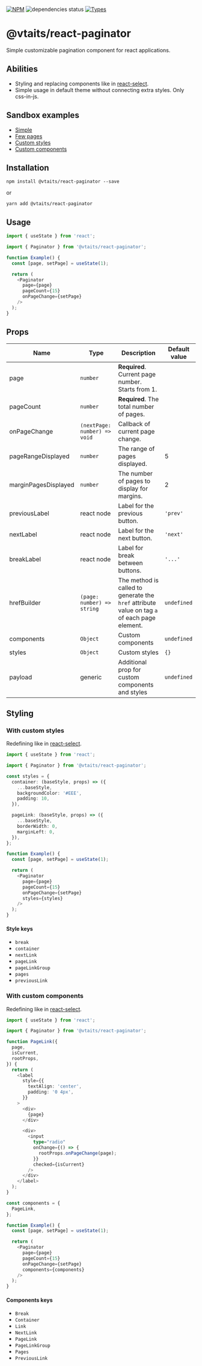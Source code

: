 [![NPM](https://img.shields.io/npm/v/@vtaits/react-paginator.svg)](https://www.npmjs.com/package/@vtaits/react-paginator)
![dependencies status](https://img.shields.io/librariesio/release/npm/@vtaits/react-paginator)
[![Types](https://img.shields.io/npm/types/@vtaits/react-paginator.svg)](https://www.npmjs.com/package/@vtaits/react-paginator)

# @vtaits/react-paginator

Simple customizable pagination component for react applications.

## Abilities

- Styling and replacing components like in [react-select](https://react-select.com/styles).
- Simple usage in default theme without connecting extra styles. Only css-in-js.

## Sandbox examples

- [Simple](https://codesandbox.io/s/3cvut)
- [Few pages](https://codesandbox.io/s/rv12j)
- [Custom styles](https://codesandbox.io/s/g1358)
- [Custom components](https://codesandbox.io/s/58tvx)

## Installation

```
npm install @vtaits/react-paginator --save
```

or

```
yarn add @vtaits/react-paginator
```

## Usage

```typescript
import { useState } from 'react';

import { Paginator } from '@vtaits/react-paginator';

function Example() {
  const [page, setPage] = useState(1);

  return (
    <Paginator
      page={page}
      pageCount={15}
      onPageChange={setPage}
    />
  );
}
```

## Props

| Name | Type | Description | Default value |
|--|--|--|--|
| page | `number` | **Required**. Current page number. Starts from 1. | |
| pageCount | `number` | **Required**. The total number of pages. |  |
| onPageChange | `(nextPage: number) => void` | Callback of current page change. |  |
| pageRangeDisplayed | `number` | The range of pages displayed. | 5 |
| marginPagesDisplayed | `number` | The number of pages to display for margins. | 2 |
| previousLabel | react node | Label for the previous button. | `'prev'` |
| nextLabel | react node | Label for the next button. | `'next'` |
| breakLabel | react node | Label for break between buttons. | `'...'` |
| hrefBuilder | `(page: number) => string` | The method is called to generate the `href` attribute value on tag `a` of each page element. | `undefined` |
| components | `Object` | Custom components | `undefined` |
| styles | `Object` | Custom styles | `{}` |
| payload | generic | Additional prop for custom components and styles | `undefined` |

## Styling

### With custom styles

Redefining like in [react-select](https://react-select.com/styles).

```typescript
import { useState } from 'react';

import { Paginator } from '@vtaits/react-paginator';

const styles = {
  container: (baseStyle, props) => ({
    ...baseStyle,
    backgroundColor: '#EEE',
    padding: 10,
  }),

  pageLink: (baseStyle, props) => ({
    ...baseStyle,
    borderWidth: 0,
    marginLeft: 0,
  }),
};

function Example() {
  const [page, setPage] = useState(1);

  return (
    <Paginator
      page={page}
      pageCount={15}
      onPageChange={setPage}
      styles={styles}
    />
  );
}
```

#### Style keys

- `break`
- `container`
- `nextLink`
- `pageLink`
- `pageLinkGroup`
- `pages`
- `previousLink`

### With custom components

Redefining like in [react-select](https://react-select.com/components).

```typescript
import { useState } from 'react';

import { Paginator } from '@vtaits/react-paginator';

function PageLink({
  page,
  isCurrent,
  rootProps,
}) {
  return (
    <label
      style={{
        textAlign: 'center',
        padding: '0 4px',
      }}
    >
      <div>
        {page}
      </div>

      <div>
        <input
          type="radio"
          onChange={() => {
            rootProps.onPageChange(page);
          }}
          checked={isCurrent}
        />
      </div>
    </label>
  );
}

const components = {
  PageLink,
};

function Example() {
  const [page, setPage] = useState(1);

  return (
    <Paginator
      page={page}
      pageCount={15}
      onPageChange={setPage}
      components={components}
    />
  );
}
```

#### Components keys

- `Break`
- `Container`
- `Link`
- `NextLink`
- `PageLink`
- `PageLinkGroup`
- `Pages`
- `PreviousLink`
